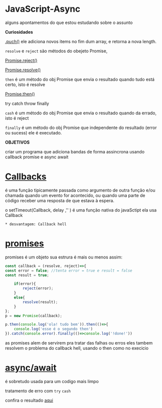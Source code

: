 # JavaScript-Async
alguns apontamentos do que estou estudando sobre o assunto

**Curiosidades**

<a href="https://www.w3schools.com/jsref/jsref_push.asp">.puch()</a> ele adiciona novos items no fim dum array, e retorna a nova length.

```resolve``` e ```reject``` são métodos do obejeto Promise,

<a href="https://developer.mozilla.org/fr/docs/Web/JavaScript/Reference/Objets_globaux/Promise/reject">Promise.reject()</a>

<a href="https://developer.mozilla.org/fr/docs/Web/JavaScript/Reference/Objets_globaux/Promise/resolve">Promise.resolve()</a> 

```then``` é um método do obj Promise que envia o resultado quando tudo está certo, isto é resolve 

<a href="https://developer.mozilla.org/fr/docs/Web/JavaScript/Reference/Objets_globaux/Promise/then">Promise.then()</a>  


try catch throw finally 

```cash``` é um método do obj Promise que envia o resultado quando da errado, isto é reject

```finally``` é um método do obj Promise que independente do resultado (error ou sucess) ele é executado.  

**OBJETIVOS**

criar um programa que adiciona bandas de forma assincrona usando callback promise e async await  

# <a href="https://github.com/talisma-cassoma/JavaScript-Async/blob/main/callbacks.js">Callbacks</a>

é uma função tipicamente passada como argumento de outra função e/ou chamada quando um evento for acontecido, ou quando uma parte de código receber uma resposta de que estava à espera.

o setTimeout(Callback, delay ,'' ) é uma função nativa do javaSctipt ela usa Callback

	* desvantagem: Callback hell

# <a href="https://github.com/talisma-cassoma/JavaScript-Async/blob/main/promises.js">promises</a> 

promises é um objeto 
sua estrura é mais ou menos assim:

```js
const callback = (resolve, reject)=>{
const error = false; //tenta error = true e result = false  
const result = true;

	if(error){
		reject(error);
	}
	else{
		resolve(result);
	}
};
p = new Promise(callback);

p.then(console.log('ola! tudo bem')).then(()=>{
	console.log('esse é o segundo then')
}).catch(console.error).finally(()=>console.log('!done!'))
```
as promises alem de servirem pra tratar das falhas ou erros eles tambem resolvem o problema do callback hell, usando o then como no execicio

# <a href="https://github.com/talisma-cassoma/JavaScript-Async/blob/main/async-await.js">async/await</a>

é sobretudo usada para um codigo mais limpo

tratamento de erro com ```try``` ```cash```

confira o resultado <a href="https://javascript-async.talismamanuel.repl.co">aqui</a>
